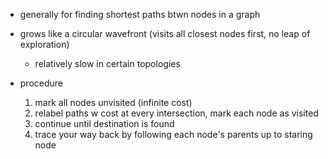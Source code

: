 - generally for finding shortest paths btwn nodes in a graph
- grows like a circular wavefront (visits all closest nodes first, no leap of exploration)
	- relatively slow in certain topologies

- procedure
	1. mark all nodes unvisited (infinite cost)
	2. relabel paths w cost at every intersection, mark each node as visited
	3. continue until destination is found
	4. trace your way back by following each node's parents up to staring node